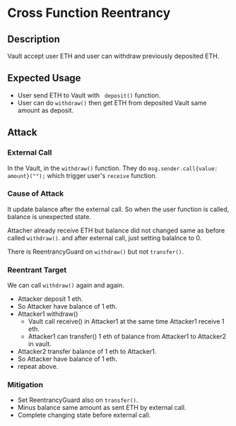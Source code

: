 # Cross Function Reentrancy

## Description
Vault accept user ETH and user can withdraw previously deposited ETH.

## Expected Usage

- User send ETH to Vault with ` deposit()` function.
- User can do `withdraw()` then get ETH from deposited Vault same amount as deposit.

## Attack

### External Call 

In the Vault, in the `withdraw()` function. 
They do `msg.sender.call{value: amount}("");` which trigger user's `receive` function.

### Cause of Attack
It update balance after the external call. 
So when the user function is called, balance is unexpected state.

Attacher already receive ETH but balance did not changed same as before called `withdraw()`.
and after external call, just setting balalnce to 0.

There is ReentrancyGuard on `withdraw()` but not `transfer()`.


### Reentrant Target

We can call `withdraw()` again and again.

- Attacker deposit 1 eth.
- So Attacker have balance of 1 eth.
- Attacker1 withdraw()
    - Vault call receive() in Attacker1 at the same time Attacker1 receive 1 eth.
    - Attacker1 can transfer() 1 eth of balance from Attacker1 to Attacker2 in vault.
- Attacker2 transfer balance of 1 eth to Attacker1.
- So Attacker have balance of 1 eth.
- repeat above.


### Mitigation 

- Set ReentrancyGuard also on `transfer()`.
- Minus balance same amount as sent ETH by external call.
- Complete changing state before external call.
